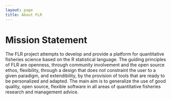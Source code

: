 ```yaml
---
layout: page
title: About FLR
---
```


# Mission Statement

The FLR project attempts to develop and provide a platform for quantitative fisheries science based on the R statistical language. The guiding principles of FLR are openness, through community involvement and the open source ethos, flexibility, through a design that does not constraint the user to a given paradigm, and extendibility, by the provision of tools that are ready to be personalized and adapted. The main aim is to generalize the use of good quality, open source, flexible software in all areas of quantitative fisheries research and management advice.



<script>window.scrollback = {"room":"flr","titlebarColor":"#78e2aa","form":"toast","minimize":false};(function(d,s,h,e){e=d.createElement(s);e.async=1;e.src=(location.protocol === "https:" ? "https:" : "http:") + "//scrollback.io/client.min.js";d.getElementsByTagName(s)[0].parentNode.appendChild(e);}(document,"script"));</script>
